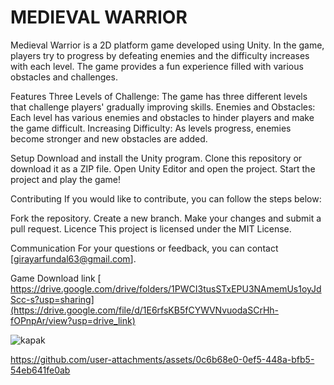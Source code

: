 # MEDIEVAL WARRIOR

Medieval Warrior is a 2D platform game developed using Unity. In the game, players try to progress by defeating enemies and the difficulty increases with each level. The game provides a fun experience filled with various obstacles and challenges.

Features Three Levels of Challenge: The game has three different levels that challenge players' gradually improving skills. Enemies and Obstacles: Each level has various enemies and obstacles to hinder players and make the game difficult. Increasing Difficulty: As levels progress, enemies become stronger and new obstacles are added.

Setup Download and install the Unity program. Clone this repository or download it as a ZIP file. Open Unity Editor and open the project. Start the project and play the game!

Contributing If you would like to contribute, you can follow the steps below:

Fork the repository. Create a new branch. Make your changes and submit a pull request. Licence This project is licensed under the MIT License.

Communication For your questions or feedback, you can contact [girayarfundal63@gmail.com].

Game Download link [ https://drive.google.com/drive/folders/1PWCI3tusSTxEPU3NAmemUs1oyJdScc-s?usp=sharing](https://drive.google.com/file/d/1E6rfsKB5fCYWVNvuodaSCrHh-fOPnpAr/view?usp=drive_link)


![kapak](https://github.com/user-attachments/assets/956e173f-d102-4566-a57f-f5dfde6f3447)






https://github.com/user-attachments/assets/0c6b68e0-0ef5-448a-bfb5-54eb641fe0ab














